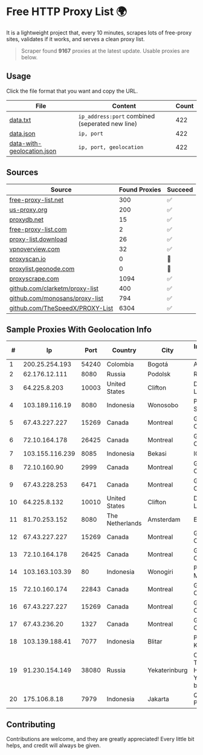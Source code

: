 
# Free HTTP Proxy List 🌍

It is a lightweight project that, every 10 minutes, scrapes lots of free-proxy sites, validates if it works, and serves a clean proxy list.


> Scraper found **9167** proxies at the latest update. Usable proxies are below.

## Usage

Click the file format that you want and copy the URL.


|File|Content|Count|
|----|-------|-----|
|[data.txt](https://raw.githubusercontent.com/themiralay/Proxy-List-World/master/data.txt)|`ip_address:port` combined (seperated new line)|422|
|[data.json](https://raw.githubusercontent.com/themiralay/Proxy-List-World/master/data.json)|`ip, port`|422|
|[data-with-geolocation.json](https://raw.githubusercontent.com/themiralay/Proxy-List-World/master/data-with-geolocation.json)|`ip, port, geolocation`|422|

## Sources

|Source|Found Proxies|Succeed|
|------|-------------|-------|
|[free-proxy-list.net](https://free-proxy-list.net)|300|✅|
|[us-proxy.org](https://www.us-proxy.org)|200|✅|
|[proxydb.net](http://proxydb.net)|15|✅|
|[free-proxy-list.com](https://free-proxy-list.com/?page=&port=&type%5B%5D=http&type%5B%5D=https&up_time=0&search=Search)|2|✅|
|[proxy-list.download](https://www.proxy-list.download/HTTP)|26|✅|
|[vpnoverview.com](https://vpnoverview.com/privacy/anonymous-browsing/free-proxy-servers)|32|✅|
|[proxyscan.io](https://www.proxyscan.io)|0|🚫|
|[proxylist.geonode.com](https://proxylist.geonode.com/api/proxy-list?limit=300&page=1&sort_by=lastChecked&sort_type=desc&protocols=http,https)|0|🚫|
|[proxyscrape.com](https://api.proxyscrape.com/v2/?request=displayproxies&protocol=http&timeout=10000&country=all&ssl=all&anonymity=all)|1094|✅|
|[github.com/clarketm/proxy-list](https://raw.githubusercontent.com/clarketm/proxy-list/master/proxy-list-raw.txt)|400|✅|
|[github.com/monosans/proxy-list](https://raw.githubusercontent.com/monosans/proxy-list/main/proxies/http.txt)|794|✅|
|[github.com/TheSpeedX/PROXY-List](https://raw.githubusercontent.com/TheSpeedX/PROXY-List/master/http.txt)|6304|✅|


## Sample Proxies With Geolocation Info

|#|Ip|Port|Country|City|Internet Service Provider|
|-|--|----|-------|----|-------------------------|
|1|200.25.254.193|54240|Colombia|Bogotá|Andinet ON Line|
|2|62.176.12.111|8080|Russia|Podolsk|Rial Com JSC|
|3|64.225.8.203|10003|United States|Clifton|DigitalOcean, LLC|
|4|103.189.116.19|8080|Indonesia|Wonosobo|PT Callysta Total Solusindo|
|5|67.43.227.227|15269|Canada|Montreal|GloboTech Communications|
|6|72.10.164.178|26425|Canada|Montreal|GloboTech Communications|
|7|103.155.116.239|8085|Indonesia|Bekasi|IOSYS|
|8|72.10.160.90|2999|Canada|Montreal|GloboTech Communications|
|9|67.43.228.253|6471|Canada|Montreal|GloboTech Communications|
|10|64.225.8.132|10010|United States|Clifton|DigitalOcean, LLC|
|11|81.70.253.152|8080|The Netherlands|Amsterdam|EuroNet Internet|
|12|67.43.227.227|15269|Canada|Montreal|GloboTech Communications|
|13|72.10.164.178|26425|Canada|Montreal|GloboTech Communications|
|14|103.163.103.39|80|Indonesia|Wonogiri|PT Mamura Inter Media|
|15|72.10.160.174|22843|Canada|Montreal|GloboTech Communications|
|16|67.43.227.227|15269|Canada|Montreal|GloboTech Communications|
|17|67.43.236.20|1327|Canada|Montreal|GloboTech Communications|
|18|103.139.188.41|7077|Indonesia|Blitar|Pemerintah Kabupaten Blitar|
|19|91.230.154.149|38080|Russia|Yekaterinburg|CJSC "ER-Telecom Holding" Yekaterinburg branch|
|20|175.106.8.18|7979|Indonesia|Jakarta|Quantum Dist POP KBJ PS-SH|



## Contributing

Contributions are welcome, and they are greatly appreciated! Every
little bit helps, and credit will always be given.

